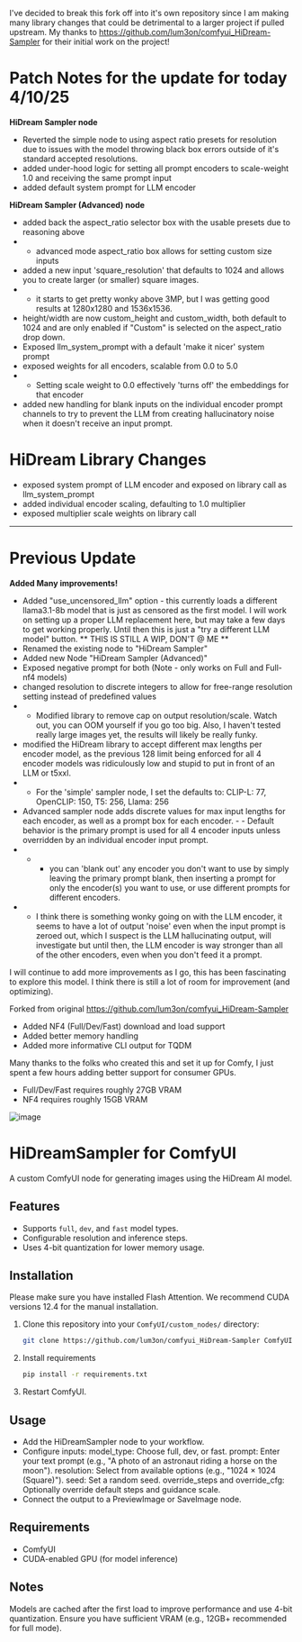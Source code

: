 I've decided to break this fork off into it's own repository since I am making many library changes that could be detrimental to a larger project if pulled upstream. My thanks to https://github.com/lum3on/comfyui_HiDream-Sampler for their initial work on the project!

# Patch Notes for the update for today 4/10/25 #
**HiDream Sampler node**
- Reverted the simple node to using aspect ratio presets for resolution due to issues with the model throwing black box errors outside of it's standard accepted resolutions.
- added under-hood logic for setting all prompt encoders to scale-weight 1.0 and receiving the same prompt input
- added default system prompt for LLM encoder

**HiDream Sampler (Advanced) node**
- added back the aspect_ratio selector box with the usable presets due to reasoning above
- - advanced mode aspect_ratio box allows for setting custom size inputs
- added a new input 'square_resolution' that defaults to 1024 and allows you to create larger (or smaller) square images. 
- - it starts to get pretty wonky above 3MP, but I was getting good results at 1280x1280 and 1536x1536.
- height/width are now custom_height and custom_width, both default to 1024 and are only enabled if "Custom" is selected on the aspect_ratio drop down.
- Exposed llm_system_prompt with a default 'make it nicer' system prompt
- exposed weights for all encoders, scalable from 0.0 to 5.0
- - Setting scale weight to 0.0 effectively 'turns off' the embeddings for that encoder
- added new handling for blank inputs on the individual encoder prompt channels to try to prevent the LLM from creating hallucinatory noise when it doesn't receive an input prompt.  

# HiDream Library Changes # 
- exposed system prompt of LLM encoder and exposed on library call as llm_system_prompt
- added individual encoder scaling, defaulting to 1.0 multiplier
- exposed multiplier scale weights on library call

-------
# Previous Update #
**Added Many improvements!**
- Added "use_uncensored_llm" option - this currently loads a different llama3.1-8b model that is just as censored as the first model. I will work on setting up a proper LLM replacement here, but may take a few days to get working properly. Until then this is just a "try a different LLM model" button. ** THIS IS STILL A WIP, DON'T @ ME **
- Renamed the existing node to "HiDream Sampler"
- Added new Node "HiDream Sampler (Advanced)"
- Exposed negative prompt for both (Note - only works on Full and Full-nf4 models)
- changed resolution to discrete integers to allow for free-range resolution setting instead of predefined values
-  - Modified library to remove cap on output resolution/scale. Watch out, you can OOM yourself if you go too big. Also, I haven't tested really large images yet, the results will likely be really funky.
- modified the HiDream library to accept different max lengths per encoder model, as the previous 128 limit being enforced for all 4 encoder models was ridiculously low and stupid to put in front of an LLM or t5xxl.
- - For the 'simple' sampler node, I set the defaults to:  CLIP-L: 77, OpenCLIP: 150, T5: 256, Llama: 256 
- Advanced sampler node adds discrete values for max input lengths for each encoder, as well as a prompt box for each encoder.  - - Default behavior is the primary prompt is used for all 4 encoder inputs unless overridden by an individual encoder input prompt. 
- - - you can 'blank out' any encoder you don't want to use by simply leaving the primary prompt blank, then inserting a prompt for only the encoder(s) you want to use, or use different prompts for different encoders.
- - I think there is something wonky going on with the LLM encoder, it seems to have a lot of output 'noise' even when the input prompt is zeroed out, which I suspect is the LLM hallucinating output, will investigate but until then, the LLM encoder is way stronger than all of the other encoders, even when you don't feed it a prompt.

I will continue to add more improvements as I go, this has been fascinating to explore this model. I think there is still a lot of room for improvement (and optimizing).

Forked from original https://github.com/lum3on/comfyui_HiDream-Sampler

- Added NF4 (Full/Dev/Fast) download and load support
- Added better memory handling
- Added more informative CLI output for TQDM

Many thanks to the folks who created this and set it up for Comfy, I just spent a few hours adding better support for consumer GPUs.

- Full/Dev/Fast requires roughly 27GB VRAM
- NF4 requires roughly 15GB VRAM

![image](https://github.com/user-attachments/assets/3d4e9bee-772b-4c57-84cb-b5a6da30efd5)

# HiDreamSampler for ComfyUI

A custom ComfyUI node for generating images using the HiDream AI model.

## Features
- Supports `full`, `dev`, and `fast` model types.
- Configurable resolution and inference steps.
- Uses 4-bit quantization for lower memory usage.

## Installation
Please make sure you have installed Flash Attention. We recommend CUDA versions 12.4 for the manual installation.

1. Clone this repository into your `ComfyUI/custom_nodes/` directory:
   ```bash
   git clone https://github.com/lum3on/comfyui_HiDream-Sampler ComfyUI/custom_nodes/comfui_HiDream-Sampler

2. Install requirements
    ```bash
    pip install -r requirements.txt

3. Restart ComfyUI.

## Usage
- Add the HiDreamSampler node to your workflow.
- Configure inputs:
    model_type: Choose full, dev, or fast.
    prompt: Enter your text prompt (e.g., "A photo of an astronaut riding a horse on the moon").
    resolution: Select from available options (e.g., "1024 × 1024 (Square)").
    seed: Set a random seed.
    override_steps and override_cfg: Optionally override default steps and guidance scale.
- Connect the output to a PreviewImage or SaveImage node.

## Requirements
- ComfyUI
- CUDA-enabled GPU (for model inference)

## Notes
Models are cached after the first load to improve performance and use 4-bit quantization.
Ensure you have sufficient VRAM (e.g., 12GB+ recommended for full mode).
